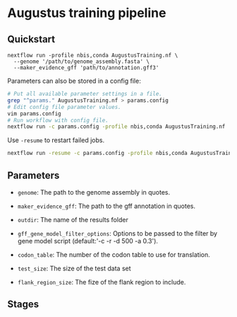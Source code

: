 # Augustus training pipeline

## Quickstart

```
nextflow run -profile nbis,conda AugustusTraining.nf \
  --genome '/path/to/genome_assembly.fasta' \
  --maker_evidence_gff 'path/to/annotation.gff3'
```

Parameters can also be stored in a config file:
```bash
# Put all available parameter settings in a file.
grep "^params." AugustusTraining.nf > params.config
# Edit config file parameter values.
vim params.config
# Run workflow with config file.
nextflow run -c params.config -profile nbis,conda AugustusTraining.nf
```

Use `-resume` to restart failed jobs.
```bash
nextflow run -resume -c params.config -profile nbis,conda AugustusTraining.nf
```

## Parameters

* `genome`: The path to the genome assembly in quotes.
* `maker_evidence_gff`: The path to the gff annotation in quotes.
* `outdir`: The name of the results folder

* `gff_gene_model_filter_options`: Options to be passed to the filter by gene model script (default:'-c -r -d 500 -a 0.3').

* `codon_table`: The number of the codon table to use for translation.

* `test_size`: The size of the test data set
* `flank_region_size`: The fize of the flank region to include. 

## Stages


